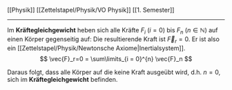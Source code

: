 [[Physik]] [[Zettelstapel/Physik/VO Physik]] [[1. Semester]]

---

Im **Kräftegleichgewicht** heben sich alle Kräfte $F_i$ ($i  = 0$) bis $F_n$ ($n\in \mathbb{N}$) auf einen Körper gegenseitig auf: Die resultierende Kraft ist $\vec{F}_r=0$. Er ist also ein [[Zettelstapel/Physik/Newtonsche Axiome|Inertialsystem]].
$$
\vec{F}_r=0 = \sum\limits_{i = 0}^{n} \vec{F}_n
$$

Daraus folgt, dass alle Körper auf die keine Kraft ausgeübt wird, d.h. $n = 0$, sich im **Kräftegleichgewicht** befinden.